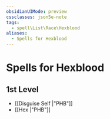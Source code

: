 ```yaml
---
obsidianUIMode: preview
cssclasses: json5e-note
tags:
  - spell\List\Race\Hexblood
aliases:
  - Spells for Hexblood
---
```

# Spells for Hexblood

## 1st Level

- [[Disguise Self \|"PHB"]] 
- [[Hex \|"PHB"]]
